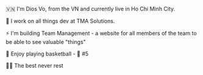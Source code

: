 🇻🇳 I'm Dios Vo, from the VN and currently live in Ho Chi Minh City.

💼 I work on all things dev at TMA Solutions.

⚡️ I'm building Team Management - a website for all members of the team to be able to see valuable "things"

🏀 Enjoy playing basketball - 🎽 #5 

💪🏻 The best never rest

<!---
diosvo/diosvo is a ✨ special ✨ repository because its `README.md` (this file) appears on your GitHub profile.
You can click the Preview link to take a look at your changes.
--->

